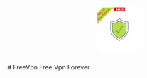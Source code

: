 <h1 align="center">
    <a href="https://github.com/FreeVpnForever/FreeVpn">
        <img alt="Logo" src="https://github.com/FreeVpnForever/FreeVpn/blob/main/FreeVpnForever.png" width="100">
    </a>
    <br>
</h1>
# FreeVpn
Free Vpn Forever
